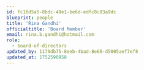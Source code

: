 ```yaml
---
id: fc16d5a5-8bdc-49e1-be6d-edfc8c83a9dc
blueprint: people
title: 'Rina Gandhi'
officialtitle: 'Board Member'
email: rina.b.gandhi@hotmail.com
role:
  - board-of-directors
updated_by: 1179db75-8eeb-4bad-8e60-d5005aef7ef8
updated_at: 1752590958
---
```

